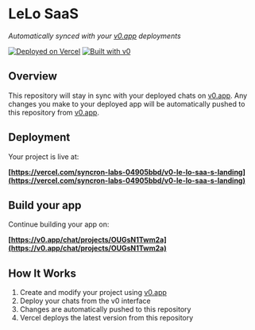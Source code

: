 # LeLo SaaS 

*Automatically synced with your [v0.app](https://v0.app) deployments*

[![Deployed on Vercel](https://img.shields.io/badge/Deployed%20on-Vercel-black?style=for-the-badge&logo=vercel)](https://vercel.com/syncron-labs-04905bbd/v0-le-lo-saa-s-landing)
[![Built with v0](https://img.shields.io/badge/Built%20with-v0.app-black?style=for-the-badge)](https://v0.app/chat/projects/OUGsN1Twm2a)

## Overview

This repository will stay in sync with your deployed chats on [v0.app](https://v0.app).
Any changes you make to your deployed app will be automatically pushed to this repository from [v0.app](https://v0.app).

## Deployment

Your project is live at:

**[https://vercel.com/syncron-labs-04905bbd/v0-le-lo-saa-s-landing](https://vercel.com/syncron-labs-04905bbd/v0-le-lo-saa-s-landing)**

## Build your app

Continue building your app on:

**[https://v0.app/chat/projects/OUGsN1Twm2a](https://v0.app/chat/projects/OUGsN1Twm2a)**

## How It Works

1. Create and modify your project using [v0.app](https://v0.app)
2. Deploy your chats from the v0 interface
3. Changes are automatically pushed to this repository
4. Vercel deploys the latest version from this repository
